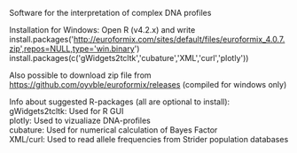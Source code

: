 Software for the interpretation of complex DNA profiles

Installation for Windows: Open R (v4.2.x) and write
install.packages('http://euroformix.com/sites/default/files/euroformix_4.0.7.zip',repos=NULL,type='win.binary')
install.packages(c('gWidgets2tcltk','cubature','XML','curl','plotly'))

Also possible to download zip file from https://github.com/oyvble/euroformix/releases (compiled for windows only)

Info about suggested R-packages (all are optional to install):\
gWidgets2tcltk: Used for R GUI\
plotly: Used to vizualiaze DNA-profiles\
cubature: Used for numerical calculation of Bayes Factor\
XML/curl: Used to read allele frequencies from Strider population databases
